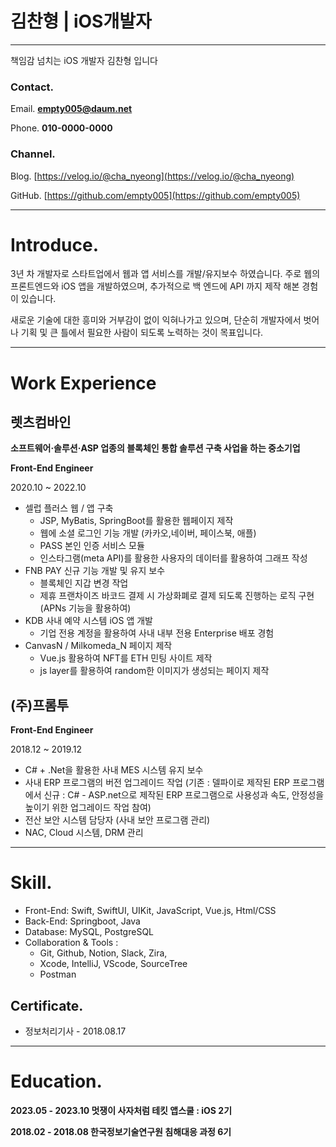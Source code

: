 # 김찬형 | iOS개발자

---

책임감 넘치는 iOS 개발자 김찬형 입니다


### Contact.

Email. **empty005@daum.net**

Phone. **010-0000-0000**

### Channel.

Blog. [https://velog.io/@cha_nyeong](https://velog.io/@cha_nyeong)

GitHub. [https://github.com/empty005](https://github.com/empty005)

---

# Introduce.

3년 차 개발자로 스타트업에서 웹과 앱 서비스를 개발/유지보수 하였습니다. 주로 웹의 프론트엔드와 iOS 앱을 개발하였으며, 추가적으로 백 엔드에 API 까지 제작 해본 경험이 있습니다. 

새로운 기술에 대한 흥미와 거부감이 없이 익혀나가고 있으며, 단순히 개발자에서 벗어나 기획 및 큰 틀에서 필요한 사람이 되도록 노력하는 것이 목표입니다.

---



# Work Experience

## 렛츠컴바인

**소프트웨어·솔루션·ASP 업종의 블록체인 통합 솔루션 구축 사업을 하는 중소기업**

**Front-End Engineer**

2020.10 ~ 2022.10

- 셀럽 플러스 웹 / 앱 구축
    - JSP, MyBatis, SpringBoot를 활용한 웹페이지 제작
    - 웹에 소셜 로그인 기능 개발 (카카오,네이버, 페이스북, 애플)
    - PASS 본인 인증 서비스 모듈 
    - 인스타그램(meta API)를 활용한 사용자의 데이터를 활용하여 그래프 작성
- FNB PAY 신규 기능 개발 및 유지 보수
    - 블록체인 지갑 변경 작업
    - 제휴 프랜차이즈 바코드 결제 시 가상화폐로 결제 되도록 진행하는 로직 구현(APNs 기능을 활용하여)
- KDB 사내 예약 시스템 iOS 앱 개발
    - 기업 전용 계정을 활용하여 사내 내부 전용 Enterprise 배포 경험
- CanvasN / Milkomeda_N 페이지 제작
    - Vue.js 활용하여 NFT를 ETH 민팅 사이트 제작
    - js layer를 활용하여 random한 이미지가 생성되는 페이지 제작

## (주)프롬투

**Front-End Engineer**

2018.12 ~ 2019.12

-  C# + .Net을 활용한 사내 MES 시스템 유지 보수
- 사내 ERP 프로그램의 버전 업그레이드 작업 
(기존 : 델파이로 제작된 ERP 프로그램에서 
 신규 : C# - ASP.net으로 제작된 ERP 프로그램으로
 사용성과 속도, 안정성을 높이기 위한 업그레이드 작업 참여)
- 전산 보안 시스템 담당자 (사내 보안 프로그램 관리)
- NAC, Cloud 시스템, DRM 관리

---

# Skill.

- Front-End: Swift, SwiftUI, UIKit, JavaScript, Vue.js, Html/CSS
- Back-End: Springboot, Java
- Database: MySQL, PostgreSQL
- Collaboration & Tools :
    - Git, Github, Notion, Slack, Zira,
    - Xcode, IntelliJ, VScode, SourceTree
    - Postman


## Certificate.

- 정보처리기사 - 2018.08.17

---

# Education.

**2023.05 - 2023.10 멋쟁이 사자처럼 테킷 앱스쿨 : iOS 2기**

**2018.02 - 2018.08 한국정보기술연구원 침해대응 과정 6기**
